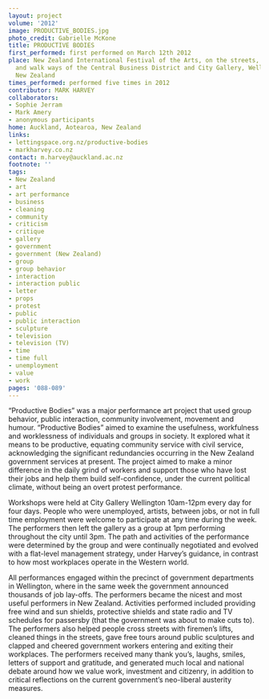 ```yaml
---
layout: project
volume: '2012'
image: PRODUCTIVE_BODIES.jpg
photo_credit: Gabrielle McKone
title: PRODUCTIVE BODIES
first_performed: first performed on March 12th 2012
place: New Zealand International Festival of the Arts, on the streets, parks, alley
  and walk ways of the Central Business District and City Gallery, Wellington City,
  New Zealand
times_performed: performed five times in 2012
contributor: MARK HARVEY
collaborators:
- Sophie Jerram
- Mark Amery
- anonymous participants
home: Auckland, Aotearoa, New Zealand
links:
- lettingspace.org.nz/productive-bodies
- markharvey.co.nz
contact: m.harvey@auckland.ac.nz
footnote: ''
tags:
- New Zealand
- art
- art performance
- business
- cleaning
- community
- criticism
- critique
- gallery
- government
- government (New Zealand)
- group
- group behavior
- interaction
- interaction public
- letter
- props
- protest
- public
- public interaction
- sculpture
- television
- television (TV)
- time
- time full
- unemployment
- value
- work
pages: '088-089'
---
```


“Productive Bodies” was a major performance art project that used group behavior, public interaction, community involvement, movement and humour. “Productive Bodies” aimed to examine the usefulness, workfulness and worklessness of individuals and groups in society. It explored what it means to be productive, equating community service with civil service, acknowledging the significant redundancies occurring in the New Zealand government services at present. The project aimed to make a minor difference in the daily grind of workers and support those who have lost their jobs and help them build self-confidence, under the current political climate, without being an overt protest performance.

Workshops were held at City Gallery Wellington 10am-12pm every day for four days. People who were unemployed, artists, between jobs, or not in full time employment were welcome to participate at any time during the week. The performers then left the gallery as a group at 1pm performing throughout the city until 3pm. The path and activities of the performance were determined by the group and were continually negotiated and evolved with a flat-level management strategy, under Harvey’s guidance, in contrast to how most workplaces operate in the Western world.

All performances engaged within the precinct of government departments in Wellington, where in the same week the government announced thousands of job lay-offs. The performers became the nicest and most useful performers in New Zealand. Activities performed included providing free wind and sun shields, protective shields and state radio and TV schedules for passersby (that the government was about to make cuts to). The performers also helped people cross streets with firemen’s lifts, cleaned things in the streets, gave free tours around public sculptures and clapped and cheered government workers entering and exiting their workplaces. The performers received many thank you’s, laughs, smiles, letters of support and gratitude, and generated much local and national debate around how we value work, investment and citizenry, in addition to critical reflections on the current government’s neo-liberal austerity measures.
